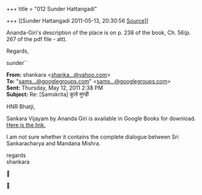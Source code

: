 +++
title = "012 Sunder Hattangadi"

+++
[[Sunder Hattangadi	2011-05-13, 20:30:56 [Source](https://groups.google.com/g/samskrita/c/I19avTgBZ7U)]]



Ananda-Giri's description of the place is on p. 238 of the book, Ch. 56(p. 267 of the pdf file - att).





Regards,



sunder``

  

**From:** shankara \<[shanka...@yahoo.com]()\>  
**To:** "[sams...@googlegroups.com]()" \<[sams...@googlegroups.com]()\>  
**Sent:** Thursday, May 12, 2011 2:38 PM  
**Subject:** Re: \[Samskrita\] कुतो मुण्डी  
  

HNR Bhatji,

  

Sankara Vijayam by Ananda Giri is available in Google Books for download. [Here is the link.](http://books.google.co.in/books?id=peY9AAAAcAAJ&amp;printsec=frontcover&amp;dq=intitle:sankara&amp;hl=en&amp;ei=kSjMTd3sF4KJrAeX8fCHBA&amp;sa=X&amp;oi=book_result&amp;ct=result&amp;resnum=1&amp;ved=0CDEQ6AEwAA#v=onepage&amp;q&amp;f=false)

I am not sure whether it contains the complete dialogue between Sri Sankaracharya and Mandana Mishra.  



regards  
shankara  





